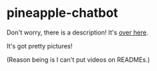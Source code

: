 # pineapple-chatbot

Don't worry, there is a description! It's [over here](http://www.juanaquino.com/2019/10/pineapple-chatbot-smart-chatbot-for.html).

It's got pretty pictures!

(Reason being is I can't put videos on READMEs.)